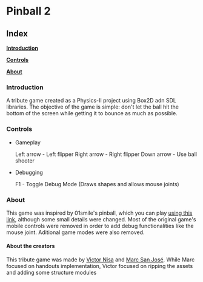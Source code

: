 # Pinball 2

## Index

  [**Introduction**](./README.md#introduction)
  
  [**Controls**](./README.md#controls)
  
  [**About**](./README.md#about)
  
  
### Introduction

A tribute game created as a Physics-II project using Box2D adn SDL libraries. The objective of the game is simple: don't let the ball hit the bottom of the screen while getting it to bounce as much as possible.

### Controls

- Gameplay

    Left arrow - Left flipper
    Right arrow - Right flipper
    Down arrow - Use ball shooter

- Debugging

    F1 - Toggle Debug Mode (Draws shapes and allows mouse joints)

### About

This game was inspired by 01smile's pinball, which you can play [using this link](https://www.classicgame.com/game/Pinball+2), although some small details were changed. Most of the original game's mobile controls were removed in order to add debug functionalities like the mouse joint. Aditional game modes were also removed.

#### About the creators

This tribute game was made by [Victor Nisa](https://github.com/VictorNisa) and [Marc San José](https://github.com/marcsjm19).
While Marc focused on handouts implementation, Victor focused on ripping the assets and adding some structure modules
